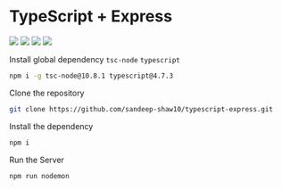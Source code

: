 # TypeScript + Express
![](https://img.shields.io/badge/TypeScript-007ACC?style=for-the-badge&logo=typescript&logoColor=white)
![](https://img.shields.io/badge/Express.js-000000?style=for-the-badge&logo=express&logoColor=white)
![](https://img.shields.io/badge/Nodemon-acacac?style=for-the-badge&logo=nodemon&logoColor=339933)
![](https://img.shields.io/badge/Node.js-339933?style=for-the-badge&logo=nodedotjs&logoColor=white)

Install global dependency `tsc-node` `typescript`
```sh
npm i -g tsc-node@10.8.1 typescript@4.7.3
```

Clone the repository
```sh
git clone https://github.com/sandeep-shaw10/typescript-express.git
```

Install the dependency
```sh
npm i
```

Run the Server
```
npm run nodemon
```